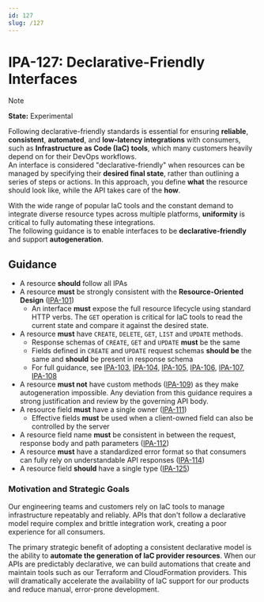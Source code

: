 ```yaml
---
id: 127
slug: /127
---
```


# IPA-127: Declarative-Friendly Interfaces

> [!NOTE]  
> **State:** Experimental

Following declarative-friendly standards is essential for ensuring **reliable**,
**consistent**, **automated**, and **low-latency integrations** with consumers,
such as **Infrastructure as Code (IaC) tools**, which many customers heavily
depend on for their DevOps workflows.\
An interface is considered "declarative-friendly" when resources can be managed
by specifying their **desired final state**, rather than outlining a series of
steps or actions. In this approach, you define **what** the resource should look
like, while the API takes care of the **how**.

With the wide range of popular IaC tools and the constant demand to integrate
diverse resource types across multiple platforms, **uniformity** is critical to
fully automating these integrations.\
The following guidance is to enable interfaces to be **declarative-friendly**
and support **autogeneration**.

## Guidance

- A resource **should** follow all IPAs
- A resource **must** be strongly consistent with the **Resource-Oriented
  Design** ([IPA-101](0101.md))
  - An interface **must** expose the full resource lifecycle using standard HTTP
    verbs. The `GET` operation is critical for IaC tools to read the current
    state and compare it against the desired state.
- A resource **must** have `CREATE`, `DELETE`, `GET`, `LIST` and `UPDATE`
  methods.
  - Response schemas of `CREATE`, `GET` and `UPDATE` **must** be the same
  - Fields defined in `CREATE` and `UPDATE` request schemas **should be** the
    same and **should** be present in response schema
  - For full guidance, see [IPA-103](0103.md), [IPA-104](0104.md),
    [IPA-105](0105.md), [IPA-106](0106.md), [IPA-107](0107.md),
    [IPA-108](0108.md)
- A resource **must not** have custom methods ([IPA-109](0109.md)) as they make
  autogeneration impossible. Any deviation from this guidance requires a strong
  justification and review by the governing API body.
- A resource field **must** have a single owner ([IPA-111](0111.md))
  - Effective fields **must** be used when a client-owned field can also be
    controlled by the server
- A resource field name **must** be consistent in between the request, response
  body and path parameters ([IPA-112](0112.md))
- A resource **must** have a standardized error format so that consumers can
  fully rely on understandable API responses ([IPA-114](0114.md))
- A resource field **should** have a single type ([IPA-125](0125.md))

### Motivation and Strategic Goals

Our engineering teams and customers rely on IaC tools to manage infrastructure
repeatably and reliably. APIs that don't follow a declarative model require
complex and brittle integration work, creating a poor experience for all
consumers.

The primary strategic benefit of adopting a consistent declarative model is the
ability to **automate the generation of IaC provider resources**. When our APIs
are predictably declarative, we can build automations that create and maintain
tools such as our Terraform and CloudFormation providers. This will dramatically
accelerate the availability of IaC support for our products and reduce manual,
error-prone development.
